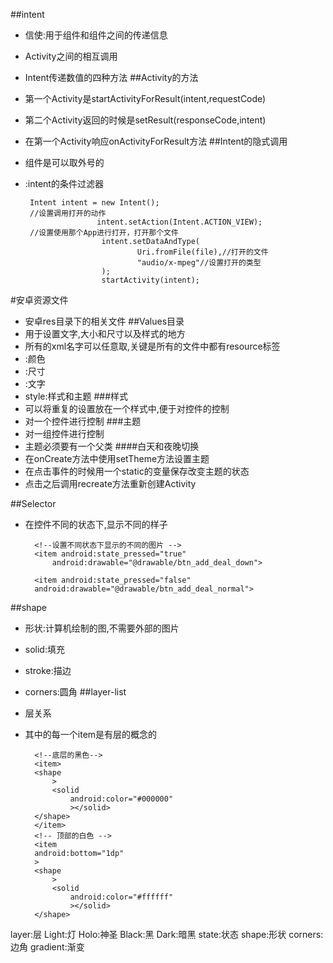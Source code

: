 ##intent
- 信使:用于组件和组件之间的传递信息
- Activity之间的相互调用
- Intent传递数值的四种方法
##Activity的方法
- 第一个Activity是startActivityForResult(intent,requestCode)
- 第二个Activity返回的时候是setResult(responseCode,intent)
- 在第一个Activity响应onActivityForResult方法
##Intent的隐式调用
- 组件是可以取外号的
-  <intent-filter>:intent的条件过滤器

     	Intent intent = new Intent();
        //设置调用打开的动作
                       intent.setAction(Intent.ACTION_VIEW);
        //设置使用那个App进行打开，打开那个文件
                        intent.setDataAndType(
                                Uri.fromFile(file),//打开的文件
                                "audio/x-mpeg"//设置打开的类型
                        );
                        startActivity(intent);








#安卓资源文件
- 安卓res目录下的相关文件
##Values目录
- 用于设置文字,大小和尺寸以及样式的地方
- 所有的xml名字可以任意取,关键是所有的文件中都有resource标签
- <color>:颜色
- <dimen>:尺寸
- <string>:文字
- style:样式和主题
###样式
- 可以将重复的设置放在一个样式中,便于对控件的控制
- 对一个控件进行控制
###主题 
- 对一组控件进行控制
- 主题必须要有一个父类
####白天和夜晚切换
- 在onCreate方法中使用setTheme方法设置主题
- 在点击事件的时候用一个static的变量保存改变主题的状态
- 点击之后调用recreate方法重新创建Activity

##Selector
- 在控件不同的状态下,显示不同的样子

        <!--设置不同状态下显示的不同的图片 -->
    	<item android:state_pressed="true"
        	android:drawable="@drawable/btn_add_deal_down">
    </item>

    	<item android:state_pressed="false"
        android:drawable="@drawable/btn_add_deal_normal">
    </item>
##shape
- 形状:计算机绘制的图,不需要外部的图片
- solid:填充
- stroke:描边
- corners:圆角
##layer-list
- 层关系
- 其中的每一个item是有层的概念的

       	<!--底层的黑色-->
    	<item>
        <shape
            >
            <solid
                android:color="#000000"
                ></solid>
        </shape>
    	</item>
    	<!-- 顶部的白色 -->
    	<item
        android:bottom="1dp"
        >
        <shape
            >
            <solid
                android:color="#ffffff"
                ></solid>
        </shape>
    </item>


layer:层
Light:灯
Holo:神圣
Black:黑
Dark:暗黑
state:状态
shape:形状
corners:边角
gradient:渐变

